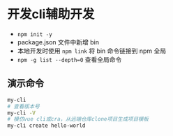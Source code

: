 # 开发cli辅助开发
- `npm init -y`
- package.json 文件中新增 bin
- 本地开发时使用 `npm link` 将 bin 命令链接到 npm 全局
- `npm -g list --depth=0` 查看全局命令

## 演示命令
```sh
my-cli
# 查看版本号
my-cli -V
# 模仿vue cli或cra，从远端仓库clone项目生成项目模板
my-cli create hello-world
```

